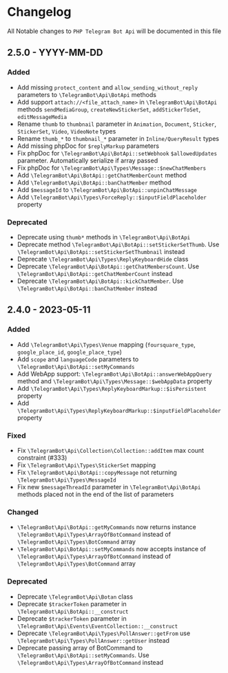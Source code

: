 # Changelog

All Notable changes to `PHP Telegram Bot Api` will be documented in this file

## 2.5.0 - YYYY-MM-DD

### Added
- Add missing `protect_content` and `allow_sending_without_reply` parameters to `\TelegramBot\Api\BotApi` methods
- Add support `attach://<file_attach_name>` in `\TelegramBot\Api\BotApi` methods `sendMediaGroup`, `createNewStickerSet`, `addStickerToSet`, `editMessageMedia`
- Rename `thumb` to `thumbnail` parameter in `Animation`, `Document`, `Sticker`, `StickerSet`, `Video`, `VideoNote` types
- Rename `thumb_*` to `thumbnail_*` parameter in `Inline/QueryResult` types
- Add missing phpDoc for `$replyMarkup` parameters
- Fix phpDoc for `\TelegramBot\Api\BotApi::setWebhook` `$allowedUpdates` parameter. Automatically serialize if array passed
- Fix phpDoc for `\TelegramBot\Api\Types\Message::$newChatMembers`
- Add `\TelegramBot\Api\BotApi::getChatMemberCount` method
- Add `\TelegramBot\Api\BotApi::banChatMember` method
- Add `$messageId` to `\TelegramBot\Api\BotApi::unpinChatMessage`
- Add `\TelegramBot\Api\Types\ForceReply::$inputFieldPlaceholder` property

### Deprecated
- Deprecate using `thumb*` methods in `\TelegramBot\Api\BotApi`
- Deprecate method `\TelegramBot\Api\BotApi::setStickerSetThumb`. Use `\TelegramBot\Api\BotApi::setStickerSetThumbnail` instead
- Deprecate `\TelegramBot\Api\Types\ReplyKeyboardHide` class
- Deprecate `\TelegramBot\Api\BotApi::getChatMembersCount`. Use `\TelegramBot\Api\BotApi::getChatMemberCount` instead
- Deprecate `\TelegramBot\Api\BotApi::kickChatMember`. Use `\TelegramBot\Api\BotApi::banChatMember` instead 

## 2.4.0 - 2023-05-11

### Added
- Add `\TelegramBot\Api\Types\Venue` mapping (`foursquare_type`, `google_place_id`, `google_place_type`)
- Add `scope` and `languageCode` parameters to `\TelegramBot\Api\BotApi::setMyCommands`
- Add WebApp support: `\TelegramBot\Api\BotApi::answerWebAppQuery` method and `\TelegramBot\Api\Types\Message::$webAppData` property
- Add `\TelegramBot\Api\Types\ReplyKeyboardMarkup::$isPersistent` property
- Add `\TelegramBot\Api\Types\ReplyKeyboardMarkup::$inputFieldPlaceholder` property

### Fixed
- Fix `\TelegramBot\Api\Collection\Collection::addItem` max count constraint (#333)
- Fix `\TelegramBot\Api\Types\StickerSet` mapping
- Fix `\TelegramBot\Api\BotApi::copyMessage` not returning `\TelegramBot\Api\Types\MessageId`
- Fix new `$messageThreadId` parameter in `\TelegramBot\Api\BotApi` methods placed not in the end of the list of parameters

### Changed
- `\TelegramBot\Api\BotApi::getMyCommands` now returns instance `\TelegramBot\Api\Types\ArrayOfBotCommand` instead of `\TelegramBot\Api\Types\BotCommand` array
- `\TelegramBot\Api\BotApi::setMyCommands` now accepts instance of `\TelegramBot\Api\Types\ArrayOfBotCommand` instead of `\TelegramBot\Api\Types\BotCommand` array

### Deprecated
- Deprecate `\TelegramBot\Api\Botan` class
- Deprecate `$trackerToken` parameter in `\TelegramBot\Api\BotApi::__construct`
- Deprecate `$trackerToken` parameter in `\TelegramBot\Api\Events\EventCollection::__construct`
- Deprecate `\TelegramBot\Api\Types\PollAnswer::getFrom` use `\TelegramBot\Api\Types\PollAnswer::getUser` instead
- Deprecate passing array of BotCommand to `\TelegramBot\Api\BotApi::setMyCommands`. Use `\TelegramBot\Api\Types\ArrayOfBotCommand` instead
